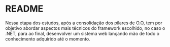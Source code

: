 # README

Nessa etapa dos estudos, após a consolidação dos pilares de O.O, tem por objetivo abordar aspectos mais técnicos do framework escolhido, no caso o .NET, para ao final, desenvolver um sistema web lançando mão de todo o conhecimento adquirido até o momento.
